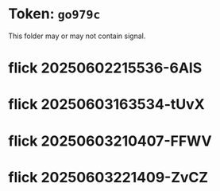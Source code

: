 # Token: `go979c`

This folder may or may not contain signal.
# flick 20250602215536-6AlS
# flick 20250603163534-tUvX
# flick 20250603210407-FFWV
# flick 20250603221409-ZvCZ
